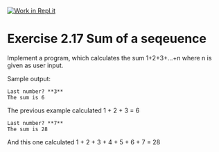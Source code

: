 [![Work in Repl.it](https://classroom.github.com/assets/work-in-replit-14baed9a392b3a25080506f3b7b6d57f295ec2978f6f33ec97e36a161684cbe9.svg)](https://classroom.github.com/online_ide?assignment_repo_id=3202963&assignment_repo_type=AssignmentRepo)
# Exercise 2.17 Sum of a seqeuence

Implement a program, which calculates the sum 1+2+3+...+n where n is given as user input.

Sample output:

```plaintext
Last number? **3**
The sum is 6
```

The previous example calculated 1 + 2 + 3  = 6

```plaintext
Last number? **7**
The sum is 28
```

And this one calculated 1 + 2 + 3 + 4 + 5 + 6 + 7 = 28
